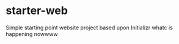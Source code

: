 # starter-web
Simple starting point website project based upon Initializr
whatc is happening nowwww 
